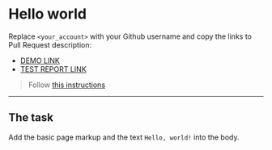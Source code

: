 # Hello world
Replace `<your_account>` with your Github username and copy the links to Pull Request description:
- [DEMO LINK](https://Vepr984.github.io/layout_hello-world/)
- [TEST REPORT LINK](https://Vepr984.github.io/layout_hello-world/report/html_report/)

> Follow [this instructions](https://mate-academy.github.io/layout_task-guideline/#how-to-solve-the-layout-tasks-on-github)
___

## The task 
Add the basic page markup and the text `Hello, world!` into the body.
